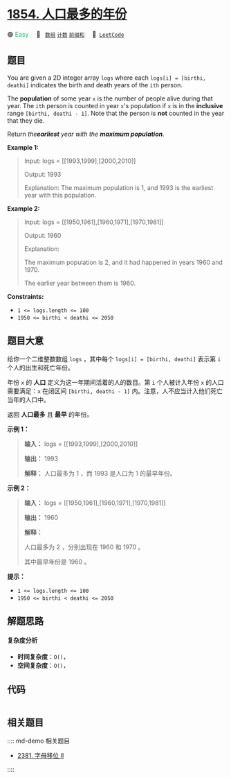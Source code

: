 # [1854. 人口最多的年份](https://leetcode.com/problems/maximum-population-year)

🟢 <font color=#15bd66>Easy</font>&emsp; 🔖&ensp; [`数组`](/leetcode/outline/tag/array.md) [`计数`](/leetcode/outline/tag/counting.md) [`前缀和`](/leetcode/outline/tag/prefix-sum.md)&emsp; 🔗&ensp;[`LeetCode`](https://leetcode.com/problems/maximum-population-year)


## 题目

You are given a 2D integer array `logs` where each `logs[i] = [birthi,
deathi]` indicates the birth and death years of the `ith` person.

The **population** of some year `x` is the number of people alive during that
year. The `ith` person is counted in year `x`'s population if `x` is in the
**inclusive** range `[birthi, deathi - 1]`. Note that the person is **not**
counted in the year that they die.

Return _the**earliest** year with the **maximum population**_.



**Example 1:**

> Input: logs = [[1993,1999],[2000,2010]]
> 
> Output: 1993
> 
> Explanation: The maximum population is 1, and 1993 is the earliest year with this population.

**Example 2:**

> Input: logs = [[1950,1961],[1960,1971],[1970,1981]]
> 
> Output: 1960
> 
> Explanation: 
> 
> The maximum population is 2, and it had happened in years 1960 and 1970.
> 
> The earlier year between them is 1960.



**Constraints:**

  * `1 <= logs.length <= 100`
  * `1950 <= birthi < deathi <= 2050`


## 题目大意

给你一个二维整数数组 `logs` ，其中每个 `logs[i] = [birthi, deathi]` 表示第 `i` 个人的出生和死亡年份。

年份 `x` 的 **人口** 定义为这一年期间活着的人的数目。第 `i` 个人被计入年份 `x` 的人口需要满足：`x` 在闭区间 `[birthi,
deathi - 1]` 内。注意，人不应当计入他们死亡当年的人口中。

返回 **人口最多** 且 **最早** 的年份。

**示例 1：**

> 
> 
> 
> 
> 
> **输入：** logs = [[1993,1999],[2000,2010]]
> 
> **输出：** 1993
> 
> **解释：** 人口最多为 1 ，而 1993 是人口为 1 的最早年份。
> 
> 

**示例 2：**

> 
> 
> 
> 
> 
> **输入：** logs = [[1950,1961],[1960,1971],[1970,1981]]
> 
> **输出：** 1960
> 
> **解释：** 
> 
> 人口最多为 2 ，分别出现在 1960 和 1970 。
> 
> 其中最早年份是 1960 。

**提示：**

  * `1 <= logs.length <= 100`
  * `1950 <= birthi < deathi <= 2050`


## 解题思路

#### 复杂度分析

- **时间复杂度**：`O()`，
- **空间复杂度**：`O()`，

## 代码

```javascript

```

## 相关题目

:::: md-demo 相关题目
- [2381. 字母移位 II](https://leetcode.com/problems/shifting-letters-ii)

::::
